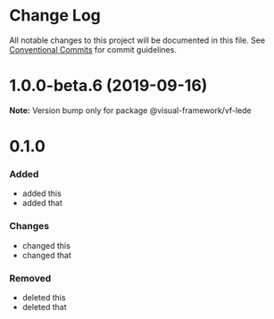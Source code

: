 # Change Log

All notable changes to this project will be documented in this file.
See [Conventional Commits](https://conventionalcommits.org) for commit guidelines.

# 1.0.0-beta.6 (2019-09-16)

**Note:** Version bump only for package @visual-framework/vf-lede





# 0.1.0

### Added
- added this
- added that

### Changes

- changed this
- changed that

### Removed

- deleted this
- deleted that
